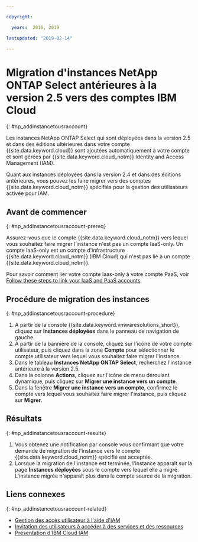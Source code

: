 ```yaml
---

copyright:

  years:  2016, 2019

lastupdated: "2019-02-14"

---
```


# Migration d'instances NetApp ONTAP Select antérieures à la version 2.5 vers des comptes IBM Cloud
{: #np_addinstancetousraccount}

Les instances NetApp ONTAP Select qui sont déployées dans la version 2.5 et dans des éditions ultérieures dans votre compte {{site.data.keyword.cloud}} sont ajoutées automatiquement à votre compte et sont gérées par {{site.data.keyword.cloud_notm}} Identity and Access Management (IAM).

Quant aux instances déployées dans la version 2.4 et dans des éditions antérieures, vous pouvez les faire migrer vers des comptes {{site.data.keyword.cloud_notm}} spécifiés pour la gestion des utilisateurs activée pour IAM.

## Avant de commencer
{: #np_addinstancetousraccount-prereq}

Assurez-vous que le compte {{site.data.keyword.cloud_notm}} vers lequel vous souhaitez faire migrer l'instance n'est pas un compte IaaS-only. Un compte IaaS-only est un compte d'infrastructure {{site.data.keyword.cloud_notm}} (IBM Cloud) qui n'est pas lié à un compte {{site.data.keyword.cloud_notm}}.

Pour savoir comment lier votre compte Iaas-only à votre compte PaaS, voir [Follow these steps to link your IaaS and PaaS accounts](https://www.ibm.com/blogs/bluemix/2018/03/follow-steps-link-iaas-paas-accounts/).

## Procédure de migration des instances
{: #np_addinstancetousraccount-procedure}

1. A partir de la console {{site.data.keyword.vmwaresolutions_short}}, cliquez sur **Instances déployées** dans le panneau de navigation de gauche.
2. A partir de la bannière de la console, cliquez sur l'icône de votre compte utilisateur, puis cliquez dans la zone **Compte** pour sélectionner le compte utilisateur vers lequel vous souhaitez faire migrer l'instance.
3. Dans le tableau **Instances NetApp ONTAP Select**, recherchez l'instance antérieure à la version 2.5.
4. Dans la colonne **Actions**, cliquez sur l'icône de menu déroulant dynamique, puis cliquez sur **Migrer une instance vers un compte**.
5. Dans la fenêtre **Migrer une instance vers un compte**, confirmez le compte vers lequel vous souhaitez faire migrer l'instance, puis cliquez sur **Migrer**.

## Résultats
{: #np_addinstancetousraccount-results}

1. Vous obtenez une notification par console vous confirmant que votre demande de migration de l'instance vers le compte {{site.data.keyword.cloud_notm}} spécifié est acceptée.
2. Lorsque la migration de l'instance est terminée, l'instance apparaît sur la page **Instances déployées** sous le compte vers lequel elle a migré. L'instance migrée n'apparaît plus dans le compte source de la migration.

## Liens connexes
{: #np_addinstancetousraccount-related}

* [Gestion des accès utilisateur à l'aide d'IAM](/docs/services/vmwaresolutions/vmonic?topic=vmware-solutions-managing-user-access-with-iam)
* [Invitation des utilisateurs à accéder à des services et des ressources](/docs/services/vmwaresolutions/vmonic?topic=vmware-solutions-iamuserinvite)
* [Présentation d'IBM Cloud IAM](/docs/iam?topic=iam-iamoverview)
